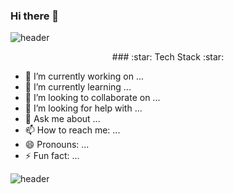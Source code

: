 ### Hi there 👋
![header](https://capsule-render.vercel.app/api?type=wave&color=gradient&height=300&section=header&text=Ji%20Su%20Kim&fontSize=90)

<p align="center">### :star: Tech Stack :star:</p>

- 🔭 I’m currently working on ...
- 🌱 I’m currently learning ...
- 👯 I’m looking to collaborate on ...
- 🤔 I’m looking for help with ...
- 💬 Ask me about ...
- 📫 How to reach me: ...
- 😄 Pronouns: ...
- ⚡ Fun fact: ...

![header](https://capsule-render.vercel.app/api?type=wave&color=gradient&height=300&section=footer&fontSize=90)
